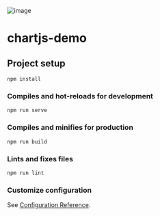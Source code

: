 ![image](https://user-images.githubusercontent.com/36030566/118812185-2638a980-b8ae-11eb-906d-b208c1976178.png)

# chartjs-demo

## Project setup
```
npm install
```

### Compiles and hot-reloads for development
```
npm run serve
```

### Compiles and minifies for production
```
npm run build
```

### Lints and fixes files
```
npm run lint
```

### Customize configuration
See [Configuration Reference](https://cli.vuejs.org/config/).
